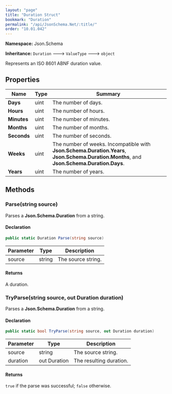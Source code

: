 ```yaml
---
layout: "page"
title: "Duration Struct"
bookmark: "Duration"
permalink: "/api/JsonSchema.Net/:title/"
order: "10.01.042"
---
```

**Namespace:** Json.Schema

**Inheritance:**
`Duration`
 🡒 
`ValueType`
 🡒 
`object`

Represents an ISO 8601 ABNF duration value.

## Properties

| Name | Type | Summary |
|---|---|---|
| **Days** | uint | The number of days. |
| **Hours** | uint | The number of hours. |
| **Minutes** | uint | The number of minutes. |
| **Months** | uint | The number of months. |
| **Seconds** | uint | The number of seconds. |
| **Weeks** | uint | The number of weeks.  Incompatible with **Json.Schema.Duration.Years**, **Json.Schema.Duration.Months**, and **Json.Schema.Duration.Days**. |
| **Years** | uint | The number of years. |

## Methods

### Parse(string source)

Parses a **Json.Schema.Duration** from a string.

#### Declaration

```c#
public static Duration Parse(string source)
```

| Parameter | Type | Description |
|---|---|---|
| source | string | The source string. |


#### Returns

A duration.

### TryParse(string source, out Duration duration)

Parses a **Json.Schema.Duration** from a string.

#### Declaration

```c#
public static bool TryParse(string source, out Duration duration)
```

| Parameter | Type | Description |
|---|---|---|
| source | string | The source string. |
| duration | out Duration | The resulting duration. |


#### Returns

`true` if the parse was successful; `false` otherwise.

